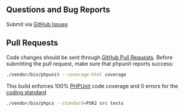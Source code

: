 ## Questions and Bug Reports

Submit via [GitHub Issues](https://github.com/chadicus/marvel-api-client/issues)

## Pull Requests

Code changes should be sent through [GitHub Pull Requests](https://github.com/chadicus/marvel-api-client/pulls).  Before submitting the pull request, make sure that phpunit reports success:

```sh
./vendor/bin/phpunit --coverage-html coverage
```

This build enforces 100% [PHPUnit](http://www.phpunit.de) code coverage and 0 errors for the [coding standard](https://github.com/php-fig/fig-standards/blob/master/accepted/PSR-2-coding-style-guide.md)

```sh
./vendor/bin/phpcs --standard=PSR2 src tests
```
